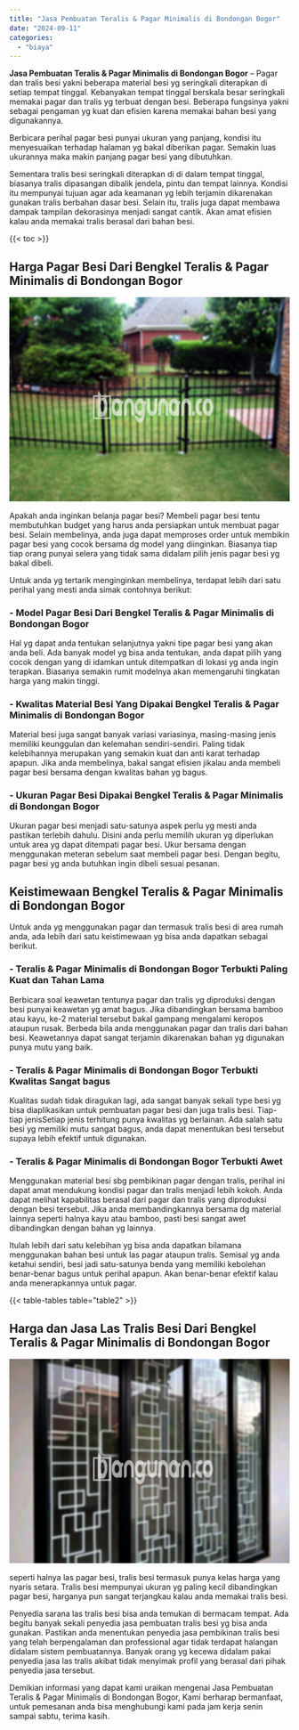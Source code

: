 ```yaml
---
title: "Jasa Pembuatan Teralis & Pagar Minimalis di Bondongan Bogor"
date: "2024-09-11"
categories: 
  - "biaya"
---
```


**Jasa Pembuatan Teralis & Pagar Minimalis di Bondongan Bogor** – Pagar dan tralis besi yakni beberapa material besi yg seringkali diterapkan di setiap tempat tinggal. Kebanyakan tempat tinggal berskala besar seringkali memakai pagar dan tralis yg terbuat dengan besi. Beberapa fungsinya yakni sebagai pengaman yg kuat dan efisien karena memakai bahan besi yang digunakannya.

Berbicara perihal pagar besi punyai ukuran yang panjang, kondisi itu menyesuaikan terhadap halaman yg bakal diberikan pagar. Semakin luas ukurannya maka makin panjang pagar besi yang dibutuhkan.

Sementara tralis besi seringkali diterapkan di di dalam tempat tinggal, biasanya tralis dipasangan dibalik jendela, pintu dan tempat lainnya. Kondisi itu mempunyai tujuan agar ada keamanan yg lebih terjamin dikarenakan gunakan tralis berbahan dasar besi. Selain itu, tralis juga dapat membawa dampak tampilan dekorasinya menjadi sangat cantik. Akan amat efisien kalau anda memakai tralis berasal dari bahan besi.

{{< toc >}}

## Harga Pagar Besi Dari Bengkel Teralis & Pagar Minimalis di Bondongan Bogor

![Jasa Pembuatan Teralis & Pagar Minimalis di Bondongan Bogor](/images/pagar-minimalis-murah-13.png)

Apakah anda inginkan belanja pagar besi? Membeli pagar besi tentu membutuhkan budget yang harus anda persiapkan untuk membuat pagar besi. Selain membelinya, anda juga dapat memproses order untuk membikin pagar besi yang cocok bersama dg model yang diinginkan. Biasanya tiap tiap orang punyai selera yang tidak sama didalam pilih jenis pagar besi yg bakal dibeli.

Untuk anda yg tertarik menginginkan membelinya, terdapat lebih dari satu perihal yang mesti anda simak contohnya berikut:
### \- Model Pagar Besi Dari Bengkel Teralis & Pagar Minimalis di Bondongan Bogor

Hal yg dapat anda tentukan selanjutnya yakni tipe pagar besi yang akan anda beli. Ada banyak model yg bisa anda tentukan, anda dapat pilih yang cocok dengan yang di idamkan untuk ditempatkan di lokasi yg anda ingin terapkan. Biasanya semakin rumit modelnya akan memengaruhi tingkatan harga yang makin tinggi.

### \- Kwalitas Material Besi Yang Dipakai Bengkel Teralis & Pagar Minimalis di Bondongan Bogor

Material besi juga sangat banyak variasi variasinya, masing-masing jenis memiliki keunggulan dan kelemahan sendiri-sendiri. Paling tidak kelebihannya merupakan yang semakin kuat dan anti karat terhadap apapun. Jika anda membelinya, bakal sangat efisien jikalau anda membeli pagar besi bersama dengan kwalitas bahan yg bagus.

### \- Ukuran Pagar Besi Dipakai Bengkel Teralis & Pagar Minimalis di Bondongan Bogor

Ukuran pagar besi menjadi satu-satunya aspek perlu yg mesti anda pastikan terlebih dahulu. Disini anda perlu memilih ukuran yg diperlukan untuk area yg dapat ditempati pagar besi. Ukur bersama dengan menggunakan meteran sebelum saat membeli pagar besi. Dengan begitu, pagar besi yg anda butuhkan ingin dibeli sesuai pesanan.

## Keistimewaan Bengkel Teralis & Pagar Minimalis di Bondongan Bogor

Untuk anda yg menggunakan pagar dan termasuk tralis besi di area rumah anda, ada lebih dari satu keistimewaan yg bisa anda dapatkan sebagai berikut.

### \- Teralis & Pagar Minimalis di Bondongan Bogor Terbukti Paling Kuat dan Tahan Lama

Berbicara soal keawetan tentunya pagar dan tralis yg diproduksi dengan besi punyai keawetan yg amat bagus. Jika dibandingkan bersama bamboo atau kayu, ke-2 material tersebut bakal gampang mengalami keropos ataupun rusak. Berbeda bila anda menggunakan pagar dan tralis dari bahan besi. Keawetannya dapat sangat terjamin dikarenakan bahan yg digunakan punya mutu yang baik.

### \- Teralis & Pagar Minimalis di Bondongan Bogor Terbukti Kwalitas Sangat bagus

Kualitas sudah tidak diragukan lagi, ada sangat banyak sekali type besi yg bisa diaplikasikan untuk pembuatan pagar besi dan juga tralis besi. Tiap-tiap jenisSetiap jenis terhitung punya kwalitas yg berlainan. Ada salah satu besi yg memiliki mutu sangat bagus, anda dapat menentukan besi tersebut supaya lebih efektif untuk digunakan.

### \- Teralis & Pagar Minimalis di Bondongan Bogor Terbukti Awet

Menggunakan material besi sbg pembikinan pagar dengan tralis, perihal ini dapat amat mendukung kondisi pagar dan tralis menjadi lebih kokoh. Anda dapat melihat kapabilitas berasal dari pagar dan tralis yang diproduksi dengan besi tersebut. Jika anda membandingkannya bersama dg material lainnya seperti halnya kayu atau bamboo, pasti besi sangat awet dibandingkan dengan bahan yg lainnya.

Itulah lebih dari satu kelebihan yg bisa anda dapatkan bilamana menggunakan bahan besi untuk las pagar ataupun tralis. Semisal yg anda ketahui sendiri, besi jadi satu-satunya benda yang memiliki kebolehan benar-benar bagus untuk perihal apapun. Akan benar-benar efektif kalau anda menerapkannya untuk pagar.

{{< table-tables table="table2" >}}

## Harga dan Jasa Las Tralis Besi Dari Bengkel Teralis & Pagar Minimalis di Bondongan Bogor

![Jasa Pembuatan Teralis & Pagar Minimalis di Bondongan Bogor](/images/teralis-minimalis-murah-02.png)

seperti halnya las pagar besi, tralis besi termasuk punya kelas harga yang nyaris setara. Tralis besi mempunyai ukuran yg paling kecil dibandingkan pagar besi, harganya pun sangat terjangkau kalau anda memakai tralis besi.

Penyedia sarana las tralis besi bisa anda temukan di bermacam tempat. Ada begitu banyak sekali penyedia jasa pembuatan tralis besi yg bisa anda gunakan. Pastikan anda menentukan penyedia jasa pembikinan tralis besi yang telah berpengalaman dan professional agar tidak terdapat halangan didalam sistem pembuatannya. Banyak orang yg kecewa didalam pakai penyedia jasa las tralis akibat tidak menyimak profil yang berasal dari pihak penyedia jasa tersebut.

Demikian informasi yang dapat kami uraikan mengenai Jasa Pembuatan Teralis & Pagar Minimalis di Bondongan Bogor, Kami berharap bermanfaat, untuk pemesanan anda bisa menghubungi kami pada jam kerja senin sampai sabtu, terima kasih.
